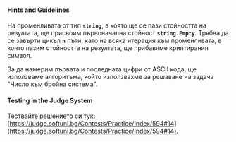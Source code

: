#### Hints and Guidelines
На променливата от тип **`string`**, в която ще се пази стойността на резултата, ще присвоим първоначална стойност **`string.Empty`**. Трябва да се завърти цикъл **`n`** пъти, като на всяка итерация към променливата, в която пазим стойността на резултата, ще прибавяме криптирания символ. 

За да намерим първата и последната цифри от ASCII кода, ще използваме алгоритъма, който използвахме за решаване на задача "Число към бройна система".

#### Testing in the Judge System

Тествайте решението си тук: [https://judge.softuni.bg/Contests/Practice/Index/594#14](https://judge.softuni.bg/Contests/Practice/Index/594#14).
